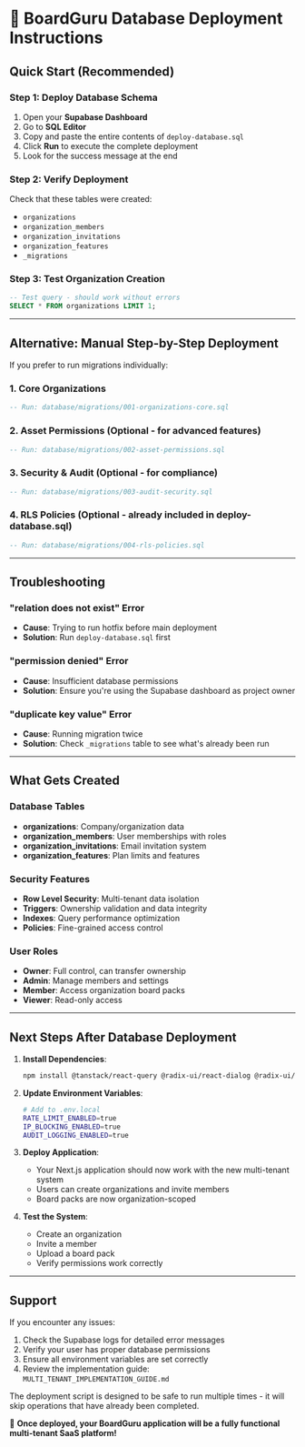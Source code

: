 # 🚀 BoardGuru Database Deployment Instructions

## Quick Start (Recommended)

### Step 1: Deploy Database Schema
1. Open your **Supabase Dashboard**
2. Go to **SQL Editor**
3. Copy and paste the entire contents of `deploy-database.sql`
4. Click **Run** to execute the complete deployment
5. Look for the success message at the end

### Step 2: Verify Deployment
Check that these tables were created:
- `organizations`
- `organization_members` 
- `organization_invitations`
- `organization_features`
- `_migrations`

### Step 3: Test Organization Creation
```sql
-- Test query - should work without errors
SELECT * FROM organizations LIMIT 1;
```

---

## Alternative: Manual Step-by-Step Deployment

If you prefer to run migrations individually:

### 1. Core Organizations
```sql
-- Run: database/migrations/001-organizations-core.sql
```

### 2. Asset Permissions (Optional - for advanced features)
```sql  
-- Run: database/migrations/002-asset-permissions.sql
```

### 3. Security & Audit (Optional - for compliance)
```sql
-- Run: database/migrations/003-audit-security.sql
```

### 4. RLS Policies (Optional - already included in deploy-database.sql)
```sql
-- Run: database/migrations/004-rls-policies.sql
```

---

## Troubleshooting

### "relation does not exist" Error
- **Cause**: Trying to run hotfix before main deployment
- **Solution**: Run `deploy-database.sql` first

### "permission denied" Error
- **Cause**: Insufficient database permissions
- **Solution**: Ensure you're using the Supabase dashboard as project owner

### "duplicate key value" Error
- **Cause**: Running migration twice
- **Solution**: Check `_migrations` table to see what's already been run

---

## What Gets Created

### Database Tables
- **organizations**: Company/organization data
- **organization_members**: User memberships with roles
- **organization_invitations**: Email invitation system
- **organization_features**: Plan limits and features

### Security Features  
- **Row Level Security**: Multi-tenant data isolation
- **Triggers**: Ownership validation and data integrity
- **Indexes**: Query performance optimization
- **Policies**: Fine-grained access control

### User Roles
- **Owner**: Full control, can transfer ownership
- **Admin**: Manage members and settings
- **Member**: Access organization board packs
- **Viewer**: Read-only access

---

## Next Steps After Database Deployment

1. **Install Dependencies**:
   ```bash
   npm install @tanstack/react-query @radix-ui/react-dialog @radix-ui/react-dropdown-menu @radix-ui/react-toast
   ```

2. **Update Environment Variables**:
   ```bash
   # Add to .env.local
   RATE_LIMIT_ENABLED=true
   IP_BLOCKING_ENABLED=true
   AUDIT_LOGGING_ENABLED=true
   ```

3. **Deploy Application**: 
   - Your Next.js application should now work with the new multi-tenant system
   - Users can create organizations and invite members
   - Board packs are now organization-scoped

4. **Test the System**:
   - Create an organization
   - Invite a member
   - Upload a board pack
   - Verify permissions work correctly

---

## Support

If you encounter any issues:
1. Check the Supabase logs for detailed error messages
2. Verify your user has proper database permissions
3. Ensure all environment variables are set correctly
4. Review the implementation guide: `MULTI_TENANT_IMPLEMENTATION_GUIDE.md`

The deployment script is designed to be safe to run multiple times - it will skip operations that have already been completed.

🎉 **Once deployed, your BoardGuru application will be a fully functional multi-tenant SaaS platform!**